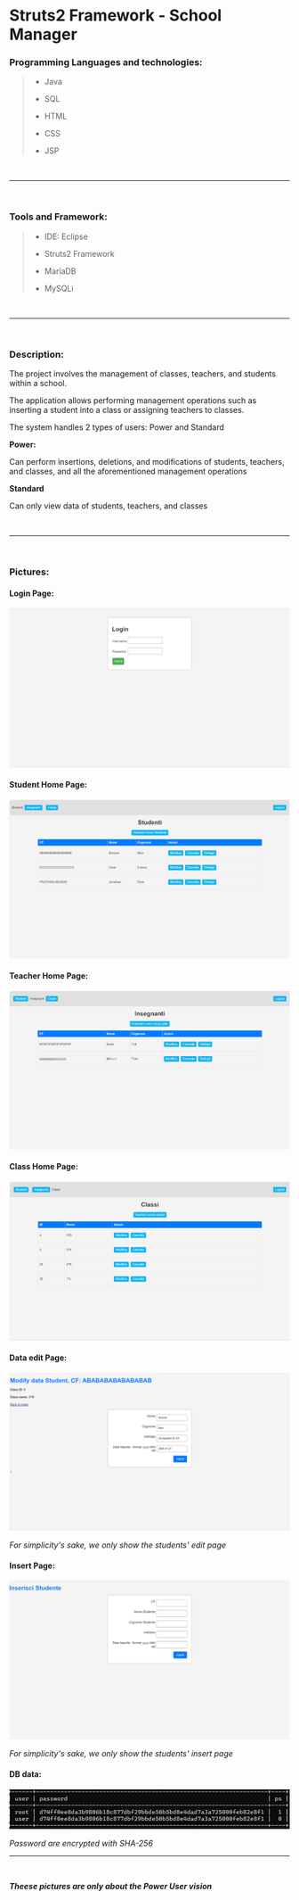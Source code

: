# Struts2 Framework - School Manager

### Programming Languages and technologies:
> - <p>Java<p> 
> - <p>SQL<p>
> - <p>HTML<p>
> - <p>CSS<p>
> - <p>JSP<p>
<br/>

---
<br/>

### Tools and Framework:
> - <p>IDE: Eclipse<p>
> - <p>Struts2 Framework<p>
> - <p>MariaDB<p>
> - <p>MySQLi<p>

<br/>

---
<br/>

### Description:

<p>The project involves the management of classes, teachers, and students within a school.
<p>
<p>
The application allows performing management operations such as inserting a student into a class or assigning teachers to classes.
<p>
<p>
The system handles 2 types of users: Power and Standard
<p>

**Power:**
<p>Can perform insertions, deletions, and modifications of students, teachers, and classes, and all the aforementioned management operations<p>

**Standard**
<p>Can only view data of students, teachers, and classes<p>

<br/>


---
<br/>

### Pictures:

#### Login Page:
<img src="ImagesREADME/login.png" alt="Image 1">

#### Student Home Page:
<img src="ImagesREADME/studenti.png" alt="Image 2">

#### Teacher Home Page:
<img src="ImagesREADME/Insegnanti.png" alt="Image 2">

#### Class Home Page:
<img src="ImagesREADME/classi.png" alt="Image 2">

#### Data edit Page:
<img src="ImagesREADME/modifica.png" alt="Image 2">

_For simplicity's sake, we only show the students' edit page_

#### Insert Page:
<img src="ImagesREADME/Inserimento.png" alt="Image 2">

_For simplicity's sake, we only show the students' insert page_


#### DB data:
<img src="ImagesREADME/DB.png" alt="Image 2">

_Password are encrypted with SHA-256_
<br/>

---
<br/>

***Theese pictures are only about the Power User vision***


